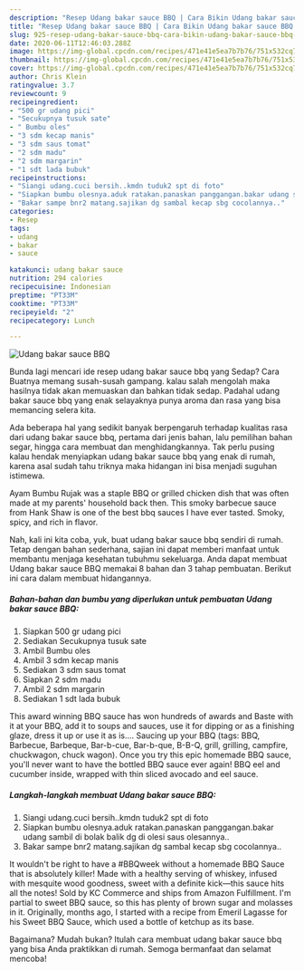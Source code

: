 ```yaml
---
description: "Resep Udang bakar sauce BBQ | Cara Bikin Udang bakar sauce BBQ Yang Sempurna"
title: "Resep Udang bakar sauce BBQ | Cara Bikin Udang bakar sauce BBQ Yang Sempurna"
slug: 925-resep-udang-bakar-sauce-bbq-cara-bikin-udang-bakar-sauce-bbq-yang-sempurna
date: 2020-06-11T12:46:03.288Z
image: https://img-global.cpcdn.com/recipes/471e41e5ea7b7b76/751x532cq70/udang-bakar-sauce-bbq-foto-resep-utama.jpg
thumbnail: https://img-global.cpcdn.com/recipes/471e41e5ea7b7b76/751x532cq70/udang-bakar-sauce-bbq-foto-resep-utama.jpg
cover: https://img-global.cpcdn.com/recipes/471e41e5ea7b7b76/751x532cq70/udang-bakar-sauce-bbq-foto-resep-utama.jpg
author: Chris Klein
ratingvalue: 3.7
reviewcount: 9
recipeingredient:
- "500 gr udang pici"
- "Secukupnya tusuk sate"
- " Bumbu oles"
- "3 sdm kecap manis"
- "3 sdm saus tomat"
- "2 sdm madu"
- "2 sdm margarin"
- "1 sdt lada bubuk"
recipeinstructions:
- "Siangi udang.cuci bersih..kmdn tuduk2 spt di foto"
- "Siapkan bumbu olesnya.aduk ratakan.panaskan panggangan.bakar udang sambil di bolak balik dg di olesi saus olesannya.."
- "Bakar sampe bnr2 matang.sajikan dg sambal kecap sbg cocolannya.."
categories:
- Resep
tags:
- udang
- bakar
- sauce

katakunci: udang bakar sauce 
nutrition: 294 calories
recipecuisine: Indonesian
preptime: "PT33M"
cooktime: "PT33M"
recipeyield: "2"
recipecategory: Lunch

---
```



![Udang bakar sauce BBQ](https://img-global.cpcdn.com/recipes/471e41e5ea7b7b76/751x532cq70/udang-bakar-sauce-bbq-foto-resep-utama.jpg)

Bunda lagi mencari ide resep udang bakar sauce bbq yang Sedap? Cara Buatnya memang susah-susah gampang. kalau salah mengolah maka hasilnya tidak akan memuaskan dan bahkan tidak sedap. Padahal udang bakar sauce bbq yang enak selayaknya punya aroma dan rasa yang bisa memancing selera kita.

Ada beberapa hal yang sedikit banyak berpengaruh terhadap kualitas rasa dari udang bakar sauce bbq, pertama dari jenis bahan, lalu pemilihan bahan segar, hingga cara membuat dan menghidangkannya. Tak perlu pusing kalau hendak menyiapkan udang bakar sauce bbq yang enak di rumah, karena asal sudah tahu triknya maka hidangan ini bisa menjadi suguhan istimewa.

Ayam Bumbu Rujak was a staple BBQ or grilled chicken dish that was often made at my parents&#39; household back then. This smoky barbecue sauce from Hank Shaw is one of the best bbq sauces I have ever tasted. Smoky, spicy, and rich in flavor.


Nah, kali ini kita coba, yuk, buat udang bakar sauce bbq sendiri di rumah. Tetap dengan bahan sederhana, sajian ini dapat memberi manfaat untuk membantu menjaga kesehatan tubuhmu sekeluarga. Anda dapat membuat Udang bakar sauce BBQ memakai 8 bahan dan 3 tahap pembuatan. Berikut ini cara dalam membuat hidangannya.

<!--inarticleads1-->

##### Bahan-bahan dan bumbu yang diperlukan untuk pembuatan Udang bakar sauce BBQ:

1. Siapkan 500 gr udang pici
1. Sediakan Secukupnya tusuk sate
1. Ambil  Bumbu oles
1. Ambil 3 sdm kecap manis
1. Sediakan 3 sdm saus tomat
1. Siapkan 2 sdm madu
1. Ambil 2 sdm margarin
1. Sediakan 1 sdt lada bubuk


This award winning BBQ sauce has won hundreds of awards and Baste with it at your BBQ, add it to soups and sauces, use it for dipping or as a finishing glaze, dress it up or use it as is…. Saucing up your BBQ (tags: BBQ, Barbecue, Barbeque, Bar-b-cue, Bar-b-que, B-B-Q, grill, grilling, campfire, chuckwagon, chuck wagon). Once you try this epic homemade BBQ sauce, you&#39;ll never want to have the bottled BBQ sauce ever again! BBQ eel and cucumber inside, wrapped with thin sliced avocado and eel sauce. 

<!--inarticleads2-->

##### Langkah-langkah membuat Udang bakar sauce BBQ:

1. Siangi udang.cuci bersih..kmdn tuduk2 spt di foto
1. Siapkan bumbu olesnya.aduk ratakan.panaskan panggangan.bakar udang sambil di bolak balik dg di olesi saus olesannya..
1. Bakar sampe bnr2 matang.sajikan dg sambal kecap sbg cocolannya..


It wouldn&#39;t be right to have a #BBQweek without a homemade BBQ Sauce that is absolutely killer! Made with a healthy serving of whiskey, infused with mesquite wood goodness, sweet with a definite kick—this sauce hits all the notes! Sold by KC Commerce and ships from Amazon Fulfillment. I&#39;m partial to sweet BBQ sauce, so this has plenty of brown sugar and molasses in it. Originally, months ago, I started with a recipe from Emeril Lagasse for his Sweet BBQ Sauce, which used a bottle of ketchup as its base. 

Bagaimana? Mudah bukan? Itulah cara membuat udang bakar sauce bbq yang bisa Anda praktikkan di rumah. Semoga bermanfaat dan selamat mencoba!
